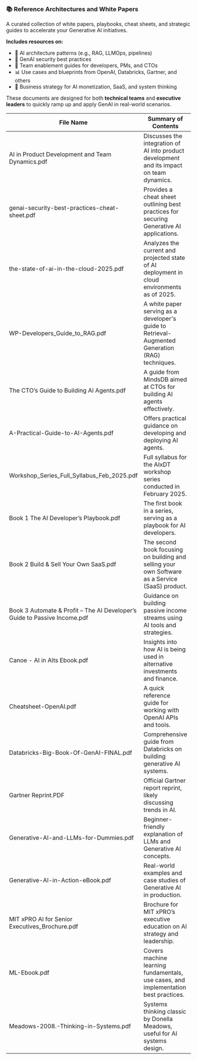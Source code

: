 ### 📚 Reference Architectures and White Papers

A curated collection of white papers, playbooks, cheat sheets, and strategic guides to accelerate your Generative AI initiatives.

**Includes resources on:**

- 🧠 AI architecture patterns (e.g., RAG, LLMOps, pipelines)
- 🔐 GenAI security best practices
- 👥 Team enablement guides for developers, PMs, and CTOs
- 📊 Use cases and blueprints from OpenAI, Databricks, Gartner, and others
- 💼 Business strategy for AI monetization, SaaS, and system thinking

These documents are designed for both **technical teams** and **executive leaders** to quickly ramp up and apply GenAI in real-world scenarios.


| File Name                                                                   | Summary of Contents                                                                              | Link                                                                                                         |
| ----------------------------------------------------------------------------- | -------------------------------------------------------------------------------------------------- | -------------------------------------------------------------------------------------------------------------- |
| AI in Product Development and Team Dynamics.pdf                             | Discusses the integration of AI into product development and its impact on team dynamics.        | [Link](02-27%20AI%20in%20Product%20Development%20and%20Team%20Dynamics%20.pdf)                                                                                             |
| genai-security-best-practices-cheat-sheet.pdf                               | Provides a cheat sheet outlining best practices for securing Generative AI applications.         | [Link](1727903814-genai-security-best-practices-cheat-sheet.pdf)                                             |
| the-state-of-ai-in-the-cloud-2025.pdf                                       | Analyzes the current and projected state of AI deployment in cloud environments as of 2025.      | [Link](1738853439-the-state-of-ai-in-the-cloud-2025.pdf)                                                     |
| WP-Developers_Guide_to_RAG.pdf                                              | A white paper serving as a developer's guide to Retrieval-Augmented Generation (RAG) techniques. | [Link](20250221-WP-Developers_Guide_to_RAG.pdf)                                                              |
| The CTO’s Guide to Building AI Agents.pdf                                  | A guide from MindsDB aimed at CTOs for building AI agents effectively.                           | [Link](66b66b2aac1b2ef25a6bf9b0_MindsDB%20-%20The%20CTO’s%20Guide%20to%20Building%20AI%20Agents.pdf)        |
| A-Practical-Guide-to-AI-Agents.pdf                                          | Offers practical guidance on developing and deploying AI agents.                                 | [Link](A-Practical-Guide-to-AI-Agents.pdf)                                                                   |
| Workshop_Series_Full_Syllabus_Feb_2025.pdf                                  | Full syllabus for the AIxDT workshop series conducted in February 2025.                          | [Link](AIxDT_Workshop_Series_Full_Syllabus_Feb_2025.pdf)                                                     |
| Book 1  The AI Developer’s Playbook.pdf                                    | The first book in a series, serving as a playbook for AI developers.                             | [Link](Book%201_%20The%20AI%20Developer’s%20Playbook.pdf)                                                   |
| Book 2 Build & Sell Your Own SaaS.pdf                                       | The second book focusing on building and selling your own Software as a Service (SaaS) product.  | [Link](Book%202_%20Build%20&%20Sell%20Your%20Own%20SaaS.pdf)                                                 |
| Book 3 Automate & Profit – The AI Developer’s Guide to Passive Income.pdf | Guidance on building passive income streams using AI tools and strategies.                       | [Link](Book%203_%20Automate%20&%20Profit%20–%20The%20AI%20Developer’s%20Guide%20to%20Passive%20Income.pdf) |
| Canoe - AI in Alts Ebook.pdf                                                | Insights into how AI is being used in alternative investments and finance.                       | [Link](Canoe%20-%20AI%20in%20Alts%20Ebook.pdf)                                                               |
| Cheatsheet-OpenAI.pdf                                                       | A quick reference guide for working with OpenAI APIs and tools.                                  | [Link](Cheatsheet-OpenAI.pdf)                                                                                |
| Databricks-Big-Book-Of-GenAI-FINAL.pdf                                      | Comprehensive guide from Databricks on building generative AI systems.                           | [Link](Databricks-Big-Book-Of-GenAI-FINAL.pdf)                                                               |
| Gartner Reprint.PDF                                                         | Official Gartner report reprint, likely discussing trends in AI.                                 | [Link](Gartner%20Reprint.PDF)                                                                                |
| Generative-AI-and-LLMs-for-Dummies.pdf                                      | Beginner-friendly explanation of LLMs and Generative AI concepts.                                | [Link](Generative-AI-and-LLMs-for-Dummies.pdf)                                                               |
| Generative-AI-in-Action-eBook.pdf                                           | Real-world examples and case studies of Generative AI in production.                             | [Link](Generative-AI-in-Action-eBook.pdf)                                                                    |
| MIT xPRO AI for Senior Executives_Brochure.pdf                              | Brochure for MIT xPRO’s executive education on AI strategy and leadership.                      | [Link](MIT%20xPRO%20AI%20for%20Senior%20Executives_Brochure.pdf)                                             |
| ML-Ebook.pdf                                                                | Covers machine learning fundamentals, use cases, and implementation best practices.              | [Link](ML-Ebook.pdf)                                                                                         |
| Meadows-2008.-Thinking-in-Systems.pdf                                       | Systems thinking classic by Donella Meadows, useful for AI systems design.                       | [Link](Meadows-2008.-Thinking-in-Systems.pdf)                                                                |
